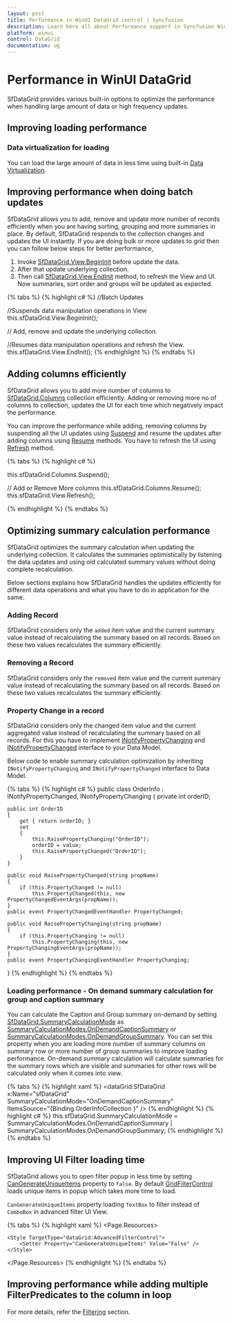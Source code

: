```yaml
---
layout: post
title: Performance in WinUI DataGrid control | Syncfusion
description: Learn here all about Performance support in Syncfusion WinUI DataGrid control and more details.
platform: winui
control: DataGrid
documentation: ug
---
```


# Performance in WinUI DataGrid

SfDataGrid provides various built-in options to optimize the performance when handling large amount of data or high frequency updates.
                               
## Improving loading performance

### Data virtualization for loading

You can load the large amount of data in less time using built-in [Data Virtualization](https://help.syncfusion.com/winui/datagrid/data-virtualization).

## Improving performance when doing batch updates

SfDataGrid allows you to add, remove and update more number of records efficiently when you are having sorting, grouping and more summaries in place. By default, SfDataGrid responds to the collection changes and updates the UI instantly. If you are doing bulk or more updates to grid then you can follow below steps for better performance, 

1. Invoke [SfDataGrid.View.BeginInit](https://help.syncfusion.com/cr/winui/Syncfusion.UI.Xaml.Data.CollectionViewAdv.html#Syncfusion_UI_Xaml_Data_CollectionViewAdv_BeginInit_System_Boolean_) before update the data.
2. After that update underlying collection.
3. Then call [SfDataGrid.View.EndInit](https://help.syncfusion.com/cr/winui/Syncfusion.UI.Xaml.Data.CollectionViewAdv.html#Syncfusion_UI_Xaml_Data_CollectionViewAdv_EndInit) method, to refresh the View and UI.  Now summaries, sort order and groups will be updated as expected.

{% tabs %}
{% highlight c# %}
//Batch Updates

//Suspends data manipulation operations in View
this.sfDataGrid.View.BeginInit();

// Add, remove and update the underlying collection. 

//Resumes data manipulation operations and refresh the View.
this.sfDataGrid.View.EndInit();
{% endhighlight %}
{% endtabs %}

## Adding columns efficiently

SfDataGrid allows you to add more number of columns to [SfDataGrid.Columns](https://help.syncfusion.com/cr/winui/Syncfusion.UI.Xaml.DataGrid.Columns.html) collection efficiently. Adding or removing more no of columns to collection, updates the UI for each time which negatively impact the performance. 

You can improve the performance while adding, removing columns by suspending all the UI updates using [Suspend](https://help.syncfusion.com/cr/winui/Syncfusion.UI.Xaml.DataGrid.Columns.html#Syncfusion_UI_Xaml_DataGrid_Columns_Suspend) and resume the updates after adding columns using [Resume](https://help.syncfusion.com/cr/winui/Syncfusion.UI.Xaml.DataGrid.Columns.html#Syncfusion_UI_Xaml_DataGrid_Columns_Resume) methods. You have to refresh the UI using [Refresh](https://help.syncfusion.com/cr/winui/Syncfusion.UI.Xaml.Data.CollectionViewAdv.html#Syncfusion_UI_Xaml_Data_CollectionViewAdv_Refresh) method.

{% tabs %}
{% highlight c# %}

this.sfDataGrid.Columns.Suspend();

// Add or Remove More columns
this.sfDataGrid.Columns.Resume();
this.sfDataGrid.View.Refresh();

{% endhighlight %}
{% endtabs %}

## Optimizing summary calculation performance

SfDataGrid optimizes the summary calculation when updating the underlying collection. It calculates the summaries optimistically by listening the data updates and using old calculated summary values without doing complete recalculation. 

Below sections explains how SfDataGrid handles the updates efficiently for different data operations and what you have to do in application for the same.

### Adding Record

SfDataGrid considers only the `added` item value and the current summary value instead of recalculating the summary based on all records. Based on these two values recalculates the summary efficiently.
 
### Removing a Record

SfDataGrid considers only the `removed` item value and the current summary value instead of recalculating the summary based on all records. Based on these two values recalculates the summary efficiently.

### Property Change in a record

SfDataGrid considers only the changed item value and the current aggregated value instead of recalculating the summary based on all records.  For this you have to implement [INotifyPropertyChanging](https://help.syncfusion.com/cr/winui/Syncfusion.UI.Xaml.Data.INotifyPropertyChanging.html) and [INotifyPropertyChanged](https://docs.microsoft.com/en-us/windows/winui/api/microsoft.ui.xaml.data.inotifypropertychanged) interface to your Data Model.

Below code to enable summary calculation optimization by inheriting `INotifyPropertyChanging` and `INotifyPropertyChanged` interface to Data Model.

{% tabs %}
{% highlight c# %}
public class OrderInfo : INotifyPropertyChanged, INotifyPropertyChanging
{
    private int orderID;
    
    public int OrderID
    {
        get { return orderID; }
        set 
        {
            this.RaisePropertyChanging("OrderID");
            orderID = value;
            this.RaisePropertyChanged("OrderID");
        }
    }
    
    public void RaisePropertyChanged(string propName)
    {
        if (this.PropertyChanged != null)
            this.PropertyChanged(this, new PropertyChangedEventArgs(propName));
    }
    public event PropertyChangedEventHandler PropertyChanged;
    
    public void RaisePropertyChanging(string propName)
    {
        if (this.PropertyChanging != null)
            this.PropertyChanging(this, new PropertyChangingEventArgs(propName));
    }
    public event PropertyChangingEventHandler PropertyChanging;
}
{% endhighlight %}
{% endtabs %}

### Loading performance - On demand summary calculation for group and caption summary

You can calculate the Caption and Group summary on-demand by setting [SfDataGrid.SummaryCalculationMode](https://help.syncfusion.com/cr/winui/Syncfusion.UI.Xaml.DataGrid.SfDataGrid.html#Syncfusion_UI_Xaml_DataGrid_SfDataGrid_SummaryCalculationMode) as [SummaryCalculationModes.OnDemandCaptionSummary](https://help.syncfusion.com/cr/winui/Syncfusion.UI.Xaml.Data.SummaryCalculationModes.html#Syncfusion_UI_Xaml_Data_SummaryCalculationModes_OnDemandCaptionSummary) or [SummaryCalculationModes.OnDemandGroupSummary](https://help.syncfusion.com/cr/winui/Syncfusion.UI.Xaml.Data.SummaryCalculationModes.html#Syncfusion_UI_Xaml_Data_SummaryCalculationModes_OnDemandGroupSummary). You can set this property when you are loading more number of summary columns on summary row or more number of group summaries to improve loading performance. On-demand summary calculation will calculate summaries for the summary rows which are visible and summaries for other rows will be calculated only when it comes into view. 

{% tabs %}
{% highlight xaml %}
<dataGrid:SfDataGrid x:Name="sfDataGrid"                               
                       SummaryCalculationMode="OnDemandCaptionSummary"                            
                       ItemsSource="{Binding OrderInfoCollection }" />
{% endhighlight %}
{% highlight c# %}
this.sfDataGrid.SummaryCalculationMode = SummaryCalculationModes.OnDemandCaptionSummary | SummaryCalculationModes.OnDemandGroupSummary;
{% endhighlight %}
{% endtabs %}

## Improving UI Filter loading time

SfDataGrid allows you to open filter popup in less time by setting [CanGenerateUniqueItems](https://help.syncfusion.com/cr/winui/Syncfusion.UI.Xaml.DataGrid.AdvancedFilterControl.html#Syncfusion_UI_Xaml_DataGrid_AdvancedFilterControl_CanGenerateUniqueItems) property to `false`. By default [GridFilterControl](https://help.syncfusion.com/cr/winui/Syncfusion.UI.Xaml.DataGrid.GridFilterControl.html) loads unique items in popup which takes more time to load.

`CanGenerateUniqueItems` property loading `TextBox` to filter instead of `ComboBox` in advanced filter UI View.

{% tabs %}
{% highlight xaml %}
<Page.Resources>    
    <Style TargetType="dataGrid:GridFilterControl">
        <Setter Property="FilterMode" Value="AdvancedFilter" />
    </Style>

    <Style TargetType="dataGrid:AdvancedFilterControl">
        <Setter Property="CanGenerateUniqueItems" Value="False" />
    </Style>
</Page.Resources>
{% endhighlight %}
{% endtabs %}

## Improving performance while adding multiple FilterPredicates to the column in loop

For more details, refer the [Filtering](https://help.syncfusion.com/winui/datagrid/filtering#improving-performance-while-adding-multiple-filterpredicates-to-the-column-in-loop) section.
